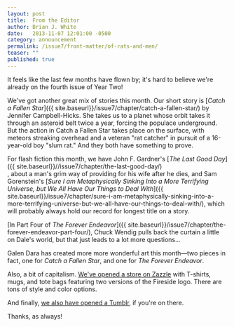 ```yaml
---
layout: post
title:  From the Editor
author: Brian J. White
date:   2013-11-07 12:01:00 -0500
category: announcement
permalink: /issue7/front-matter/of-rats-and-men/
teaser: ""
published: true
---
```


It feels like the last few months have flown by; it's hard to believe we're already on the fourth issue of Year Two!

We've got another great mix of stories this month. Our short story is [_Catch a Fallen Star_]({{ site.baseurl}}/issue7/chapter/catch-a-fallen-star/) by Jennifer Campbell-Hicks. She takes us to a planet whose orbit takes it through an asteroid belt twice a year, forcing the populace underground. But the action in Catch a Fallen Star takes place on the surface, with meteors streaking overhead and a veteran "rat catcher" in pursuit of a 16-year-old boy "slum rat." And they both have something to prove.

For flash fiction this month, we have John F. Gardner's [_The Last Good Day_]({{ site.baseurl}}//issue7/chapter/the-last-good-day/)<br/>
, about a man's grim way of providing for his wife after he dies, and Sam Gorenstein's [_Sure I am Metaphysically Sinking Into a More Terrifying Universe, but We All Have Our Things to Deal With_]({{ site.baseurl}}/issue7/chapter/sure-i-am-metaphysically-sinking-into-a-more-terrifying-universe-but-we-all-have-our-things-to-deal-with/), which will probably always hold our record for longest title on a story.

[In Part Four of _The Forever Endeavor_]({{ site.baseurl}}/issue7/chapter/the-forever-endeavor-part-four/), Chuck Wendig pulls back the curtain a little on Dale's world, but that just leads to a lot more questions…

Galen Dara has created more more wonderful art this month—two pieces in fact, one for _Catch a Fallen Star_, and one for _The Forever Endeavor_.

Also, a bit of capitalism. [We've opened a store on Zazzle](http://www.zazzle.com/firesidefictionco?rf=238456961614688862) with T-shirts, mugs, and tote bags featuring two versions of the Fireside logo. There are tons of style and color options.

And finally, [we also have opened a Tumblr](http://firesidefiction.tumblr.com/), if you're on there.

Thanks, as always!



[1]: http://www.firesidefiction.com/issue7/chapter/catch-a-fallen-star/
[2]: http://www.firesidefiction.com/issue7/chapter/the-last-good-day/
[3]: http://www.firesidefiction.com/issue7/chapter/sure-i-am-metaphysically-sinking-into-a-more-terrifying-universe-but-we-all-have-our-things-to-deal-with/
[4]: http://www.firesidefiction.com/issue7/chapter/the-forever-endeavor-part-four/
[5]: http://www.zazzle.com/firesidefictionco?rf=238456961614688862
[6]: http://firesidefiction.tumblr.com/
